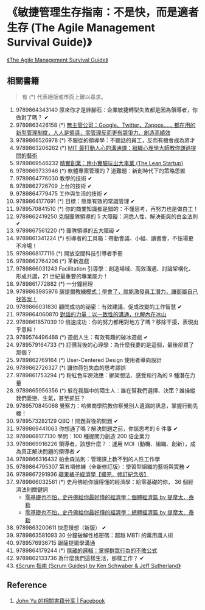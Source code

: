 # 《敏捷管理生存指南：不是快，而是適者生存 (The Agile Management Survival Guide)》

[《The Agile Management Survival Guide》](https://www.acrossbeavers.com/merchandises/bc099011-9c6c-4afb-b733-aafb6e0f2e3c)


## 相關書籍

> 有 (*) 代表絕版或市面上難以尋求。

1. 9789864343140 原來你才是絆腳石：企業敏捷轉型失敗都是因為領導者，你做對了嗎？ ✔
1. 9789863426158 (*) [無主管公司：Google、Twitter、Zappos…… 都在用的新型管理制度，人人是領導，零管理反而更有競爭力、創造高績效](https://www.kobo.com/tw/zh/ebook/bv5_Y2DOaT6H9F9JIxijMw)
1. 9789866526978 (*) 不服從的領導學：不聽話的員工，反而有機會成為將才
1. 9789863206262 (*) [MIT 最打動人心的溝通課：組織心理學大師教你謙遜提問的藝術](https://www.kobo.com/tw/zh/ebook/mit-3)
1. 9789869546232 [精實創業：用小實驗玩出大事業 (The Lean Startup)](https://www.kobo.com/tw/zh/ebook/TDNrvQTrUTinygKiNTcPgA)
1. 9789869733946 (*) 軟體專案管理的 7 道難題：新創時代下的策略思維
1. 9789864776030 教學的技術 ✔
1. 9789862726709 上台的技術 ✔
1. 9789864779475 工作與生活的技術 ✔
1. 9789864177691 (*) 目標：簡單有效的常識管理 ✔
1. 9789570841510 (*) 你的商業知識都是錯的：不懂思考，再努力也是做白工！
1. 9789862419250 克服團隊領導的 5 大障礙：洞悉人性、解決衝突的白金法則 ✔
1. 9789867561220 (*) 團隊領導的五大障礙 ✔
1. 9789861341224 (*) 引導者的工具箱：帶動會議、小組、讀書會，不怯場更不冷場！
1. 9789868177116 (*) 開放空間科技引導者手冊
1. 9789862764206 (*) 革新遊戲
1. 9789866031243 Facilitation 引導學：創造場域、高效溝通、討論架構化、形成共識，21 世紀最重要的專業能力！
1. 9789861772882 (*) 一分鐘經理
1. 9789863985976 [薩提爾教練模式：學會了，就能激發員工潛力，讓部屬自己找答案！](https://www.kobo.com/tw/zh/ebook/espNfVYG2TC9iZxueQf6Aw)
1. 9789866031830 顧問成功的祕密：有效建議、促成改變的工作智慧 ✔
1. 9789864060870 [對話的力量：以一致性的溝通，化解內在冰山](https://www.kobo.com/tw/zh/ebook/Iaa2iD4UKTCBnusvrHbS8A)
1. 9789861857039 10 倍速成功：你的努力都用對地方了嗎？移除干擾，表現出乎意料！
1. 9789574496488 (*) 遊戲人生：有效有趣的破冰遊戲 ✔
1. 9789579164733 (*) 訂價背後的心理學：為什麼我要的是這個，最後卻買了那個？
1. 9789862769164 (*) User-Centered Design 使用者導向設計
1. 9789862726327 (*) 讓你荷包失血的思考謬誤
1. 9789861753294 (*) 粉紅色牢房效應：綁架想法、感受和行為的 9 種潛在力量
1. 9789865956356 (*) 躲在我腦中的陌生人：誰在幫我們選擇、決策？誰操縱我們愛戀、生氣，甚至抓狂？
1. 9789570845068 覺察力：哈佛商學院教你察覺別人遺漏的訊息，掌握行動先機！
1. 9789573282129 QBQ！問題背後的問題 ✔
1. 9789869441063 你想通了嗎？解決問題之前，你該思考的 6 件事 ✔
1. 9789868177130 學問：100 種提問力創造 200 倍企業力
1. 9789869916226 領導者，該想什麼？：運用 MOI（動機、組織、創新），成為真正解決問題的領導者 ✔
1. 9789866316432 帕金森法則：管理課上教不到的人性工作學
1. 9789864795307 第五項修練（全新修訂版）：學習型組織的藝術與實務 ✔
1. 9789867291936 [蘋果橘子經濟學【擴充．修訂紀念版】](https://www.kobo.com/tw/zh/ebook/vcPzJHWiSzmujFlfe6j_Vw)
1. 9789866032561 (*) 史丹佛給你讀得懂的經濟學：給零基礎的你， 36 個經濟法則關鍵詞
   * [零基礎也不怕，史丹佛給你最好懂的經濟學：個體經濟篇 by 提摩太．泰勒](https://www.kobo.com/tw/zh/ebook/WJNk2ejeVzivKwHVUacN3A)
   * [零基礎也不怕，史丹佛給你最好懂的經濟學：總體經濟篇 by 提摩太．泰勒](https://www.kobo.com/tw/zh/ebook/IJOp7Nk6wTyu_UqAwPIUsg)
1. 9789863200611 快思慢想（新版） ✔
1. 9789863581093 30 分鐘破解性格密碼：超越 MBTI 的萬用識人術
1. 9789576936715 跟薩提爾學溝通
1. 9789864179244 (*) [隱藏的邏輯：掌握群眾行為的不敗公式](https://www.kobo.com/tw/zh/ebook/z5xRU-7PQTeGOqLdMrb7TA)
1. 9789862133736 為什麼我們這樣生活，那樣工作？ ✔
1. [《Scrum 指南 (Scrum Guides) by Ken Schwaber & Jeff Sutherland》](https://zh-cht.scrumguides.guru/2020-Scrum-Guide-Chinese-Traditional(Full-Translation).pdf)

## Reference

1. [John Yu 的相關書籍分享 | Facebook](https://www.facebook.com/johnyu42/posts/4406602962707663)
